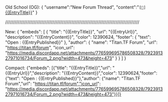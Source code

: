 Old School (OG):
{ "username":"New Forum Thread", "content":"`[📝]` [{{EntryTitle}}]({{EntryUrl}})" }

/////////////////////////////////////////////////////////////////////////////////////

New:
{
  "embeds": [
    {
      "title": "{{EntryTitle}}",
      "url": "{{EntryUrl}}",
      "description": "{{EntryContent}}",
      "color": 12390624,
      "footer": {
        "text": "Open : {{EntryPublished}}"
      },
      "author": {
        "name": "Titan.TF Forum",
        "url": "https://titan.tf/forum",
        "icon_url": "https://media.discordapp.net/attachments/776599695786508328/792391327971016734/Forum_2.png?width=473&height=473"
      }
    }
  ]
}

Compact:
{"embeds": [{"title": "{{EntryTitle}}","url": "{{EntryUrl}}","description": "{{EntryContent}}","color": 12390624,"footer": {"text": "Open : {{EntryPublished}}"},"author": {"name": "Titan.TF Forum","url": "https://titan.tf/forum","icon_url": "https://media.discordapp.net/attachments/776599695786508328/792391327971016734/Forum_2.png?width=473&height=473"}}]}
